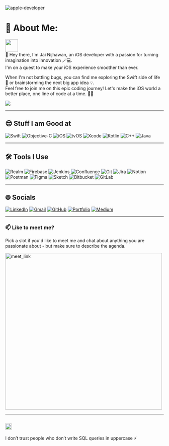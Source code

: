 ![apple-developer](https://user-images.githubusercontent.com/71421776/205568386-a9978052-ac07-4123-83bd-2d830a0bc81b.png)

# 💫 About Me:
<a><img src="https://media.giphy.com/media/WUlplcMpOCEmTGBtBW/giphy.gif" width="40"></a>  
👋 Hey there, I'm Jai Nijhawan, an iOS developer with a passion for turning imagination into innovation 🪄💻.  
I'm on a quest to make your iOS experience smoother than ever.  

When I'm not battling bugs, you can find me exploring the Swift side of life 🚀 or brainstorming the next big app idea 💡.  
Feel free to join me on this epic coding journey! Let's make the iOS world a better place, one line of code at a time. 📱✨

[![](https://visitcount.itsvg.in/api?id=JaiNijhawan&label=Profile%20Views&icon=2&pretty=false)](https://visitcount.itsvg.in)

---

## 😎 Stuff I am Good at 
![Swift](https://img.shields.io/badge/swift-F54A2A?style=for-the-badge&logo=swift&logoColor=white) ![Objective-C](https://img.shields.io/badge/OBJECTIVE--C-%233A95E3.svg?style=for-the-badge&logo=apple&logoColor=white) ![iOS](https://img.shields.io/badge/iOS-000000?style=for-the-badge&logo=ios&logoColor=white) ![tvOS](https://img.shields.io/badge/tvOS-000000?style=for-the-badge&logo=apple&logoColor=white) ![Xcode](https://img.shields.io/badge/Xcode-007ACC?style=for-the-badge&logo=Xcode&logoColor=white) ![Kotlin](https://img.shields.io/badge/kotlin-%237F52FF.svg?style=for-the-badge&logo=kotlin&logoColor=white) ![C++](https://img.shields.io/badge/c++-%2300599C.svg?style=for-the-badge&logo=c%2B%2B&logoColor=white) ![Java](https://img.shields.io/badge/java-%23ED8B00.svg?style=for-the-badge&logo=java&logoColor=white)

---

## 🛠️ Tools I Use
![Realm](https://img.shields.io/badge/Realm-39477F?style=for-the-badge&logo=realm&logoColor=white) ![Firebase](https://img.shields.io/badge/Firebase-039BE5?style=for-the-badge&logo=Firebase&logoColor=white) ![Jenkins](https://img.shields.io/badge/jenkins-%232C5263.svg?style=for-the-badge&logo=jenkins&logoColor=white) ![Confluence](https://img.shields.io/badge/confluence-%23172BF4.svg?style=for-the-badge&logo=confluence&logoColor=white) ![Git](https://img.shields.io/badge/git-%23F05033.svg?style=for-the-badge&logo=git&logoColor=white) ![Jira](https://img.shields.io/badge/jira-%230A0FFF.svg?style=for-the-badge&logo=jira&logoColor=white) ![Notion](https://img.shields.io/badge/Notion-%23000000.svg?style=for-the-badge&logo=notion&logoColor=white) ![Postman](https://img.shields.io/badge/Postman-FF6C37?style=for-the-badge&logo=postman&logoColor=white) ![Figma](https://img.shields.io/badge/figma-%23F24E1E.svg?style=for-the-badge&logo=figma&logoColor=white) ![Sketch](https://img.shields.io/badge/Sketch-FFB387?style=for-the-badge&logo=sketch&logoColor=black) ![Bitbucket](https://img.shields.io/badge/bitbucket-%230047B3.svg?style=for-the-badge&logo=bitbucket&logoColor=white) ![GitLab](https://img.shields.io/badge/gitlab-%23181717.svg?style=for-the-badge&logo=gitlab&logoColor=white)

---

## 🌐 Socials
[![LinkedIn](https://img.shields.io/badge/linkedin-%230077B5.svg?style=for-the-badge&logo=linkedin&logoColor=white)](https://www.linkedin.com/in/jai-nijhawan/) [![Gmail](https://img.shields.io/badge/Gmail-D14836?style=for-the-badge&logo=gmail&logoColor=white)](mailto:jainijhawan@gmail.com) [![GitHub](https://img.shields.io/badge/github-%23121011.svg?style=for-the-badge&logo=github&logoColor=white)](https://github.com/jainijhawan) [![Portfolio](https://img.shields.io/badge/Portfolio-%23000000.svg?style=for-the-badge&logo=firefox&logoColor=#FF7139)](https://jainijhawan.github.io/) [![Medium](https://img.shields.io/badge/Medium-12100E?style=for-the-badge&logo=medium&logoColor=white)](https://medium.com/@jainijhawan)

---

### 📫 Like to meet me?
Pick a slot if you'd like to meet me and chat about anything you are passionate about - but make sure to describe the agenda.

<a href="https://calendly.com/jainijhawan/30min" target="_blank">
  <img width="498" alt="meet_link" src="https://user-images.githubusercontent.com/15426564/144297439-f530f383-e73e-41e0-9914-a9b7d3f432e5.png">
</a>

---

## <img src="https://emojis.slackmojis.com/emojis/images/1621024394/39092/cat-roll.gif?1621024394" width="20" /> 
I don’t trust people who don’t write SQL queries in uppercase ⚡️
